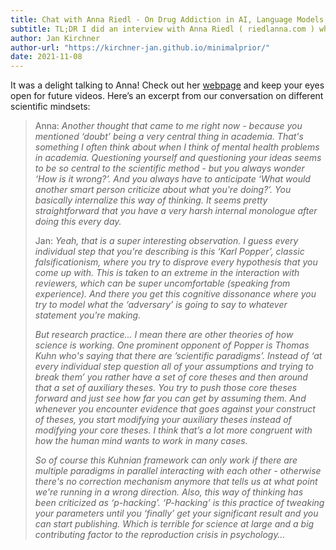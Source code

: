 ```yaml
---
title: Chat with Anna Riedl - On Drug Addiction in AI, Language Models, and Scaling Academia
subtitle: TL;DR I did an interview with Anna Riedl ( riedlanna.com ) where we talk about a lot of the things that I've written about in the last few months
author: Jan Kirchner
author-url: "https://kirchner-jan.github.io/minimalprior/"
date: 2021-11-08
---
```



It was a delight talking to Anna! Check out her [webpage](https://www.riedlanna.com/) and keep your eyes open for future videos. Here’s an excerpt from our conversation on different scientific mindsets:

> Anna: _Another thought that came to me right now - because you mentioned ‘doubt’ being a very central thing in academia. That's something I often think about when I think of mental health problems in academia. Questioning yourself and questioning your ideas seems to be so central to the scientific method - but you always wonder ‘How is it wrong?’. And you always have to anticipate ‘What would another smart person criticize about what you're doing?’. You basically internalize this way of thinking. It seems pretty straightforward that you have a very harsh internal monologue after doing this every day._
> 
> Jan: _Yeah, that is a super interesting observation. I guess every individual step that you're describing is this ‘Karl Popper’, classic falsificationism, where you try to disprove every hypothesis that you come up with. This is taken to an extreme in the interaction with reviewers, which can be super uncomfortable (speaking from experience). And there you get this cognitive dissonance where you try to model what the ‘adversary’ is going to say to whatever statement you're making._
> 
>  _But research practice… I mean there are other theories of how science is working. One prominent opponent of Popper is Thomas Kuhn who's saying that there are ’scientific paradigms’. Instead of ‘at every individual step question all of your assumptions and trying to break them’ you rather have a set of core theses and then around that a set of auxiliary theses. You try to push those core theses forward and just see how far you can get by assuming them. And whenever you encounter evidence that goes against your construct of theses, you start modifying your auxiliary theses instead of modifying your core theses. I think that’s a lot more congruent with how the human mind wants to work in many cases._
> 
>  _So of course this Kuhnian framework can only work if there are multiple paradigms in parallel interacting with each other - otherwise there's no correction mechanism anymore that tells us at what point we're running in a wrong direction. Also, this way of thinking has been criticized as ‘p-hacking’. ‘P-hacking’ is this practice of tweaking your parameters until you ‘finally’ get your significant result and you can start publishing. Which is terrible for science at large and a big contributing factor to the reproduction crisis in psychology…_
